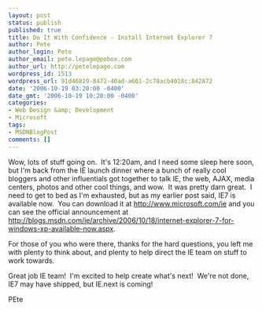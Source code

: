 ```yaml
---
layout: post
status: publish
published: true
title: Do It With Confidence - Install Internet Explorer 7
author: Pete
author_login: Pete
author_email: pete.lepage@pobox.com
author_url: http://petelepage.com
wordpress_id: 1513
wordpress_url: 91d46819-8472-40ad-a661-2c78acb4018c:842872
date: '2006-10-19 03:20:00 -0400'
date_gmt: '2006-10-19 10:20:00 -0400'
categories:
- Web Design &amp; Development
- Microsoft
tags:
- MSDNBlogPost
comments: []
---
```

<p>Wow, lots of stuff going on.  It's 12:20am, and I need some sleep here soon, but I'm back from the IE launch dinner where a bunch of really cool bloggers and other influentials got together to talk IE, the web, AJAX, media centers, photos and other cool things, and wow.  It was pretty darn great.  I need to get to bed as I'm exhausted, but as my earlier post said, IE7 is available now.  You can download it at <a href="http://www.microsoft.com/ie">http://www.microsoft.com/ie</a> and you can see the official announcement at <a href="http://blogs.msdn.com/ie/archive/2006/10/18/internet-explorer-7-for-windows-xp-available-now.aspx">http://blogs.msdn.com/ie/archive/2006/10/18/internet-explorer-7-for-windows-xp-available-now.aspx</a>.</p>
<p>For those of you who were there, thanks for the hard questions, you left me with plenty to think about, and plenty to help direct the IE team on stuff to work towards.</p>
<p>Great job IE team!  I'm excited to help create what's next!  We're not done, IE7 may have shipped, but IE.next is coming!</p>
<p>PEte</p>
<p><img src="http://blogs.msdn.com/aggbug.aspx?PostID=842872" alt="" width="1" height="1" /></p>
